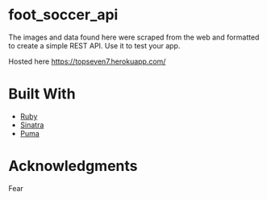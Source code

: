 # foot_soccer_api
The images and data found here were scraped from the web and formatted to create a simple REST API.  Use it to test
your app. 

Hosted here https://topseven7.herokuapp.com/

# Built With
* [Ruby](https://www.ruby-lang.org/en/)
* [Sinatra](http://www.sinatrarb.com/)
* [Puma](http://puma.io/)

# Acknowledgments
Fear
